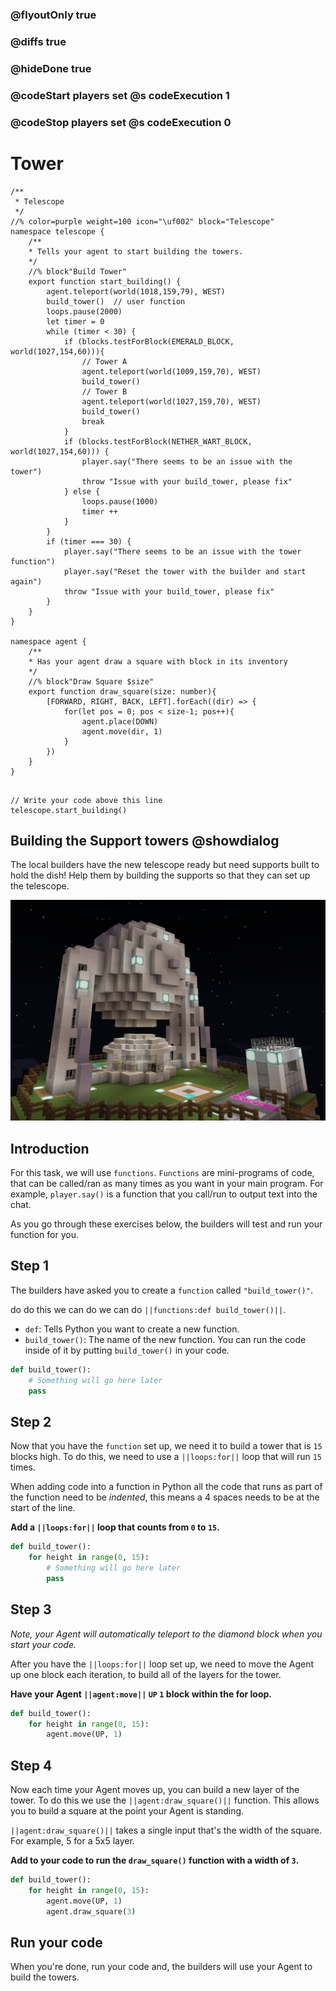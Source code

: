### @flyoutOnly true
### @diffs true
### @hideDone true
### @codeStart players set @s codeExecution 1
### @codeStop players set @s codeExecution 0

# Tower

```customts
/**
 * Telescope
 */
//% color=purple weight=100 icon="\uf002" block="Telescope"
namespace telescope {
    /**
    * Tells your agent to start building the towers.
    */
    //% block"Build Tower"
    export function start_building() {
        agent.teleport(world(1018,159,79), WEST)
        build_tower()  // user function
        loops.pause(2000)
        let timer = 0
        while (timer < 30) {
            if (blocks.testForBlock(EMERALD_BLOCK, world(1027,154,60))){
                // Tower A
                agent.teleport(world(1009,159,70), WEST)
                build_tower()
                // Tower B
                agent.teleport(world(1027,159,70), WEST)
                build_tower()
                break
            }
            if (blocks.testForBlock(NETHER_WART_BLOCK, world(1027,154,60))) {
                player.say("There seems to be an issue with the tower")
                throw "Issue with your build_tower, please fix"
            } else {
                loops.pause(1000)
                timer ++
            }
        }
        if (timer === 30) {
            player.say("There seems to be an issue with the tower function")
            player.say("Reset the tower with the builder and start again")
            throw "Issue with your build_tower, please fix"
        }
    }
}

namespace agent {
    /**
    * Has your agent draw a square with block in its inventory
    */
    //% block"Draw Square $size"
    export function draw_square(size: number){
        [FORWARD, RIGHT, BACK, LEFT].forEach((dir) => {
            for(let pos = 0; pos < size-1; pos++){
                agent.place(DOWN)
                agent.move(dir, 1)
            }
        })
    }
}
```

```template

// Write your code above this line
telescope.start_building()
```

## Building the Support towers @showdialog
The local builders have the new telescope ready but need supports built to hold the dish! Help them by building the supports so that they can set up the telescope.

![The telescope](https://raw.githubusercontent.com/CausewayDigital/Minecraft-EE-MakeCode/refs/heads/master/tutorials/python-islands/island-5/tower/cover.jpg)

## Introduction

For this task, we will use `functions`. `Functions` are mini-programs of code, that can be called/ran as many times as you want in your main program. For example, `player.say()` is a function that you call/run to output text into the chat.

As you go through these exercises below, the builders will test and run your function for you.

## Step 1

The builders have asked you to create a `function` called `"build_tower()"`.

do do this we can do we can do ``||functions:def build_tower()||``.

- `def`: Tells Python you want to create a new function.
- `build_tower()`: The name of the new function. You can run the code inside of it by putting `build_tower()` in your code.

```python
def build_tower():
    # Something will go here later
    pass
```

## Step 2

Now that you have the `function` set up, we need it to build a tower that is `15` blocks high. To do this, we need to use a ``||loops:for||`` loop that will run `15` times.

When adding code into a function in Python all the code that runs as part of the function need to be *indented*, this means a 4 spaces needs to be at the start of the line.

**Add a ``||loops:for||`` loop that counts from `0` to `15`.**

```python
def build_tower():
    for height in range(0, 15):
        # Something will go here later
        pass
```

## Step 3

*Note, your Agent will automatically teleport to the diamond block when you start your code.*

After you have the ``||loops:for||`` loop set up, we need to move the Agent up one block each iteration, to build all of the layers for the tower.

**Have your Agent ``||agent:move||`` `UP` `1` block within the for loop.**

```python
def build_tower():
    for height in range(0, 15):
        agent.move(UP, 1)
```

## Step 4

Now each time your Agent moves up, you can build a new layer of the tower. To do this we use the ``||agent:draw_square()||`` function. This allows you to build a square at the point your Agent is standing.

``||agent:draw_square()||`` takes a single input that's the width of the square. For example, 5 for a 5x5 layer.

**Add to your code to run the `draw_square()` function with a width of `3`.**

```python
def build_tower():
    for height in range(0, 15):
        agent.move(UP, 1)
        agent.draw_square(3)
```

## Run your code
When you're done, run your code and, the builders will use your Agent to build the towers.
